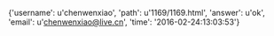 {'username': u'chenwenxiao', 'path': u'1169/1169.html', 'answer': u'ok', 'email': u'chenwenxiao@live.cn', 'time': '2016-02-24:13:03:53'}